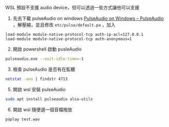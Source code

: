
WSL 預設不支援 audio device，但可以透過一些方式讓他可以支援

1. 先去下載 pulseAudio on windows  [PulseAudio on Windows – PulseAudio](https://www.freedesktop.org/wiki/Software/PulseAudio/Ports/Windows/Support/) ，解壓縮，並且修改 `etc/pulse/default.pa` ，加入
```
load-module module-native-protocol-tcp auth-ip-acl=127.0.0.1
load-module module-native-protocol-tcp auth-anonymous=1
```
2. 開啟 powershell 啟動 pusleAudio
```bash
pulseaudio.exe --exit-idle-time=-1
```
3. 檢查 pulseAudio 是否有在監聽
```bash
netstat -ano | findstr 4713
```
5. 開啟 wsl 安裝 pulseAudio
```bash
sudo apt install pulseaudio alsa-utils
```
6.  開啟 wsl 隨便選一個音檔撥放
```bash
paplay test.wav
```